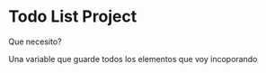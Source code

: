 # Todo List Project



Que necesito?

Una variable que guarde todos los elementos que voy incoporando